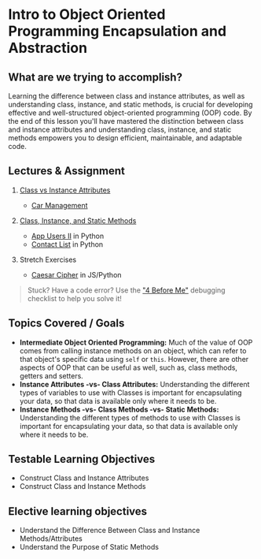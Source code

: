 # Intro to Object Oriented Programming Encapsulation and Abstraction

## What are we trying to accomplish?

Learning the difference between class and instance attributes, as well as understanding class, instance, and static methods, is crucial for developing effective and well-structured object-oriented programming (OOP) code. By the end of this lesson you'll have mastered the distinction between class and instance attributes and understanding class, instance, and static methods empowers you to design efficient, maintainable, and adaptable code.

## Lectures & Assignment

1. [Class vs Instance Attributes](./1-attributes-cls-vs-self.md)

    - [Car Management](https://github.com/Code-Platoon-Assignments/oop-vehicle-shop.git)

2. [Class, Instance, and Static Methods](./2-methods-static-cls-self.md)

    - [App Users II](https://github.com/Code-Platoon-Assignments/oop-app-users-ii.git) in Python
    - [Contact List](https://github.com/Code-Platoon-Assignments/oop-contact-list.git) in Python

3. Stretch Exercises

    - [Caesar Cipher](https://github.com/Code-Platoon-Assignments/algo-caesar-cipher.git) in JS/Python

> Stuck? Have a code error? Use the ["4 Before Me"](https://docs.google.com/document/d/1nseOs5oabYBKNHfwJZNAR7GlU0zkZxNagsw63AD7XV0/edit) debugging checklist to help you solve it!

## Topics Covered / Goals

- **Intermediate Object Oriented Programming:** Much of the value of OOP comes from calling instance methods on an object, which can refer to that object's specific data using `self` or `this`. However, there are other aspects of OOP that can be useful as well, such as, class methods, getters and setters.
- **Instance Attributes -vs- Class Attributes:** Understanding the different types of variables to use with Classes is important for encapsulating your data, so that data is available only where it needs to be.
- **Instance Methods -vs- Class Methods -vs- Static Methods:** Understanding the different types of methods to use with Classes is important for encapsulating your data, so that data is available only where it needs to be.

## Testable Learning Objectives

- Construct Class and Instance Attributes
- Construct Class and Instance Methods

## Elective learning objectives

- Understand the Difference Between Class and Instance Methods/Attributes
- Understand the Purpose of Static Methods
